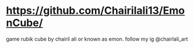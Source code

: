 # https://github.com/Chairilali13/EmonCube/
game rubik cube by chairil ali or known as emon. follow my ig @chairlali_art
